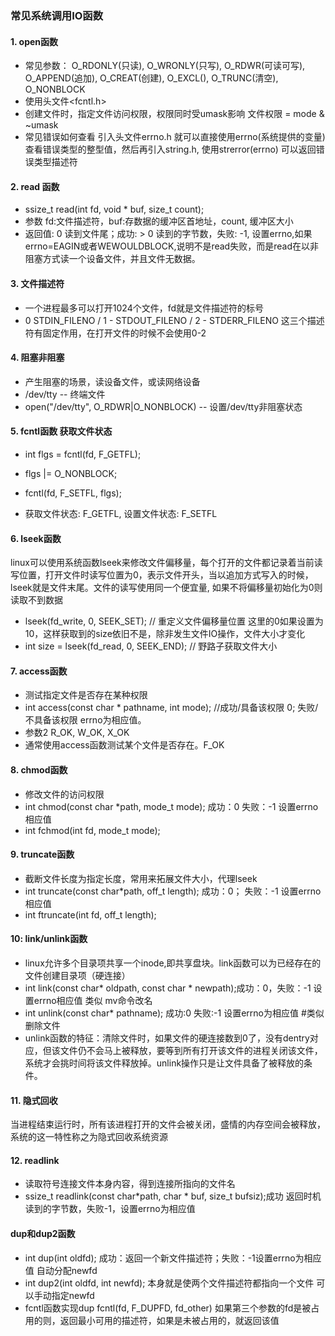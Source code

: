 ### 常见系统调用IO函数
#### 1. open函数
- 常见参数： O_RDONLY(只读), O_WRONLY(只写), O_RDWR(可读可写), O_APPEND(追加), O_CREAT(创建), O_EXCL(), O_TRUNC(清空), O_NONBLOCK
- 使用头文件<fcntl.h>
- 创建文件时，指定文件访问权限，权限同时受umask影响 文件权限 = mode & ~umask
- 常见错误如何查看 引入头文件errno.h 就可以直接使用errno(系统提供的变量)查看错误类型的整型值，然后再引入string.h, 使用strerror(errno) 可以返回错误类型描述符

#### 2. read 函数
- ssize_t read(int fd, void * buf, size_t count);
- 参数 fd:文件描述符，buf:存数据的缓冲区首地址，count, 缓冲区大小
- 返回值: 0 读到文件尾；成功: > 0 读到的字节数，失败: -1, 设置errno,如果errno=EAGIN或者WEWOULDBLOCK,说明不是read失败，而是read在以非阻塞方式读一个设备文件，并且文件无数据。

#### 3. 文件描述符
- 一个进程最多可以打开1024个文件，fd就是文件描述符的标号
- 0 STDIN_FILENO /  1 - STDOUT_FILENO   /  2 - STDERR_FILENO 这三个描述符有固定作用，在打开文件的时候不会使用0-2

#### 4. 阻塞非阻塞
- 产生阻塞的场景，读设备文件，或读网络设备
- /dev/tty -- 终端文件
- open("/dev/tty", O_RDWR|O_NONBLOCK) -- 设置/dev/tty非阻塞状态
#### 5. fcntl函数 获取文件状态
- int flgs = fcntl(fd, F_GETFL);
- flgs |= O_NONBLOCK;
- fcntl(fd, F_SETFL, flgs);

- 获取文件状态: F_GETFL, 设置文件状态: F_SETFL


#### 6. lseek函数
linux可以使用系统函数lseek来修改文件偏移量，每个打开的文件都记录着当前读写位置，打开文件时读写位置为0，表示文件开头，当以追加方式写入的时候，lseek就是文件末尾。文件的读写使用同一个便宜量, 如果不将偏移量初始化为0则读取不到数据
- lseek(fd_write, 0, SEEK_SET);  // 重定义文件偏移量位置 这里的0如果设置为10，这样获取到的size依旧不是，除非发生文件IO操作，文件大小才变化
- int size = lseek(fd_read, 0, SEEK_END); // 野路子获取文件大小

#### 7. access函数
- 测试指定文件是否存在某种权限
- int access(const char * pathname, int mode); //成功/具备该权限 0; 失败/不具备该权限 errno为相应值。
- 参数2 R_OK, W_OK, X_OK
- 通常使用access函数测试某个文件是否存在。F_OK

#### 8. chmod函数
- 修改文件的访问权限
- int chmod(const char *path, mode_t mode); 成功：0 失败：-1 设置errno相应值
- int fchmod(int fd, mode_t mode);

#### 9. truncate函数
- 截断文件长度为指定长度，常用来拓展文件大小，代理lseek
- int truncate(const char*path, off_t length); 成功：0； 失败：-1  设置errno相应值
- int ftruncate(int fd, off_t length);

#### 10: link/unlink函数
- linux允许多个目录项共享一个inode,即共享盘块。link函数可以为已经存在的文件创建目录项（硬连接）
- int link(const char* oldpath, const char * newpath);成功：0，失败：-1 设置errno相应值 类似 mv命令改名
- int unlink(const char* pathname); 成功:0 失败:-1  设置errno为相应值 #类似删除文件
- unlink函数的特征：清除文件时，如果文件的硬连接数到0了，没有dentry对应，但该文件仍不会马上被释放，要等到所有打开该文件的进程关闭该文件，系统才会挑时间将该文件释放掉。unlink操作只是让文件具备了被释放的条件。

#### 11. 隐式回收
当进程结束运行时，所有该进程打开的文件会被关闭，盛情的内存空间会被释放，系统的这一特性称之为隐式回收系统资源
#### 12. readlink
- 读取符号连接文件本身内容，得到连接所指向的文件名
- ssize_t readlink(const char*path, char * buf, size_t bufsiz);成功 返回时机读到的字节数，失败-1，设置errno为相应值


#### dup和dup2函数
- int dup(int oldfd); 成功：返回一个新文件描述符；失败：-1设置errno为相应值 自动分配newfd
- int dup2(int oldfd, int newfd);  本身就是使两个文件描述符都指向一个文件 可以手动指定newfd
- fcntl函数实现dup  fcntl(fd, F_DUPFD, fd_other) 如果第三个参数的fd是被占用的则，返回最小可用的描述符，如果是未被占用的，就返回该值
